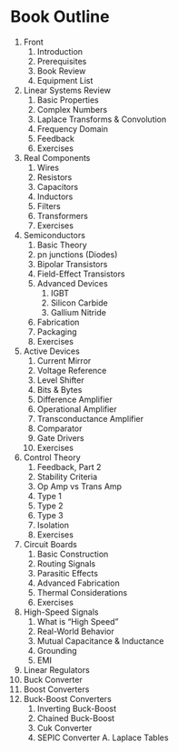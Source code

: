 # Book Outline
1. Front
    1. Introduction
    2. Prerequisites
    3. Book Review
    4. Equipment List
2. Linear Systems Review
    1. Basic Properties
    2. Complex Numbers
    3. Laplace Transforms & Convolution
    4. Frequency Domain
    5. Feedback
    6. Exercises
3. Real Components
    1. Wires
    2. Resistors
    3. Capacitors
    4. Inductors
    5. Filters
    6. Transformers
    7. Exercises
4. Semiconductors
    1. Basic Theory
    2. pn junctions (Diodes)
    3. Bipolar Transistors
    4. Field-Effect Transistors
    5. Advanced Devices
        1. IGBT
        2. Silicon Carbide
        3. Gallium Nitride
    6. Fabrication
    7. Packaging
    8. Exercises
5. Active Devices
    1. Current Mirror
    2. Voltage Reference
    3. Level Shifter
    4. Bits & Bytes
    5. Difference Amplifier
    6. Operational Amplifier
    7. Transconductance Amplifier
    8. Comparator
    9. Gate Drivers
    10. Exercises
6. Control Theory
    1. Feedback, Part 2
    2. Stability Criteria
    3. Op Amp vs Trans Amp
    4. Type 1
    5. Type 2
    6. Type 3
    7. Isolation
    8. Exercises
7. Circuit Boards
    1. Basic Construction
    2. Routing Signals
    3. Parasitic Effects
    4. Advanced Fabrication
    5. Thermal Considerations
    6. Exercises
8. High-Speed Signals
    1. What is “High Speed”
    2. Real-World Behavior
    3. Mutual Capacitance & Inductance
    4. Grounding
    5. EMI
9. Linear Regulators
10. Buck Converter
11. Boost Converters
12. Buck-Boost Converters
    1. Inverting Buck-Boost
    2. Chained Buck-Boost
    3. Cuk Converter
    4. SEPIC Converter
A. Laplace Tables

